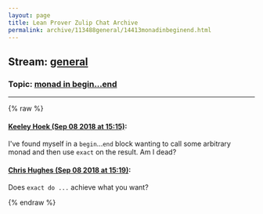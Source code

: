 ```yaml
---
layout: page
title: Lean Prover Zulip Chat Archive 
permalink: archive/113488general/14413monadinbeginend.html
---
```


## Stream: [general](index.html)
### Topic: [monad in begin...end](14413monadinbeginend.html)

---


{% raw %}
#### [ Keeley Hoek (Sep 08 2018 at 15:15)](https://leanprover.zulipchat.com/#narrow/stream/113488-general/topic/monad%20in%20begin...end/near/133567756):
<p>I've found myself in a <code>begin</code>...<code>end</code> block wanting to call some arbitrary monad and then use <code>exact</code> on the result. Am I dead?</p>

#### [ Chris Hughes (Sep 08 2018 at 15:19)](https://leanprover.zulipchat.com/#narrow/stream/113488-general/topic/monad%20in%20begin...end/near/133567870):
<p>Does <code>exact do ...</code> achieve what you want?</p>


{% endraw %}
